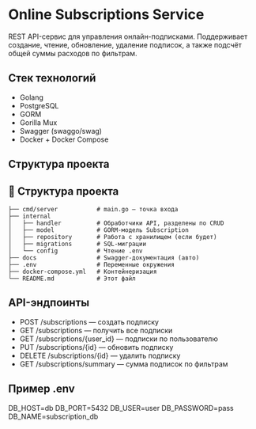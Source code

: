 # Online Subscriptions Service

REST API-сервис для управления онлайн-подписками. Поддерживает создание, чтение, обновление, удаление подписок, а также подсчёт общей суммы расходов по фильтрам.

## Стек технологий

- Golang  
- PostgreSQL  
- GORM  
- Gorilla Mux  
- Swagger (swaggo/swag)  
- Docker + Docker Compose

## Структура проекта

## 📁 Структура проекта

```plaintext
├── cmd/server           # main.go — точка входа
├── internal
│   ├── handler          # Обработчики API, разделены по CRUD
│   ├── model            # GORM-модель Subscription
│   ├── repository       # Работа с хранилищем (если будет)
│   ├── migrations       # SQL-миграции
│   └── config           # Чтение .env
├── docs                 # Swagger-документация (авто)
├── .env                 # Переменные окружения
├── docker-compose.yml   # Контейнеризация
└── README.md            # Этот файл
```

## API-эндпоинты
* POST /subscriptions — создать подписку
* GET /subscriptions — получить все подписки
* GET /subscriptions/{user_id} — подписки по пользователю
* PUT /subscriptions/{id} — обновить подписку
* DELETE /subscriptions/{id} — удалить подписку
* GET /subscriptions/summary — сумма подписок по фильтрам

## Пример .env

DB_HOST=db
DB_PORT=5432
DB_USER=user
DB_PASSWORD=pass
DB_NAME=subscription_db
